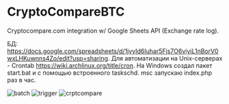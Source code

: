 # CryptoCompareBTC
Cryptocompare.com integration w/ Google Sheets API (Exchange rate log).

БД: https://docs.google.com/spreadsheets/d/1jvyId6Iuhar5Fjs7O6viyiL1nBorV0wxLHKuwnns4Zo/edit?usp=sharing.
Для автоматизации на Unix-серверах - Crontab https://wiki.archlinux.org/title/cron.
На Windows создал пакет start.bat и с помощью встроенного taskschd. msc запускаю index.php раз в час.

![batch](https://user-images.githubusercontent.com/69922327/162202455-6faa0af3-2686-48ea-9c61-cb4088e7ad73.png)
![trigger](https://user-images.githubusercontent.com/69922327/162202480-94fa56fb-8ffb-475b-8f94-287a0b299915.png)
![crptcompare](https://user-images.githubusercontent.com/69922327/162202819-17fc48b4-c3f3-4bd9-8927-f6733cbc029f.png)
